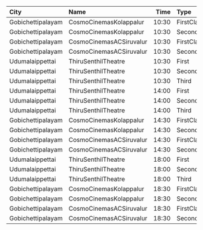 | City              | Name                    |  Time | Type        | Price | Capacity | Booked |
| :---------------- | :---------------------- | ----: | :---------- | ----: | -------: | -----: |
| Gobichettipalayam | CosmoCinemasKolappalur  | 10:30 | FirstClass  |  100₹ |      323 |    162 |
| Gobichettipalayam | CosmoCinemasKolappalur  | 10:30 | SecondClass |  100₹ |       24 |     12 |
| Gobichettipalayam | CosmoCinemasACSiruvalur | 10:30 | FirstClass  |  100₹ |      203 |    101 |
| Gobichettipalayam | CosmoCinemasACSiruvalur | 10:30 | SecondClass |  100₹ |      103 |     51 |
| Udumalaippettai   | ThiruSenthilTheatre     | 10:30 | First       |  100₹ |      222 |    182 |
| Udumalaippettai   | ThiruSenthilTheatre     | 10:30 | Second      |   70₹ |      114 |    114 |
| Udumalaippettai   | ThiruSenthilTheatre     | 10:30 | Third       |   70₹ |      115 |    115 |
| Udumalaippettai   | ThiruSenthilTheatre     | 14:00 | First       |  100₹ |      222 |    182 |
| Udumalaippettai   | ThiruSenthilTheatre     | 14:00 | Second      |   70₹ |      114 |    114 |
| Udumalaippettai   | ThiruSenthilTheatre     | 14:00 | Third       |   70₹ |      115 |    115 |
| Gobichettipalayam | CosmoCinemasKolappalur  | 14:30 | FirstClass  |  100₹ |      323 |    162 |
| Gobichettipalayam | CosmoCinemasKolappalur  | 14:30 | SecondClass |  100₹ |       24 |     12 |
| Gobichettipalayam | CosmoCinemasACSiruvalur | 14:30 | FirstClass  |  100₹ |      203 |    101 |
| Gobichettipalayam | CosmoCinemasACSiruvalur | 14:30 | SecondClass |  100₹ |      103 |     51 |
| Udumalaippettai   | ThiruSenthilTheatre     | 18:00 | First       |  100₹ |      222 |    182 |
| Udumalaippettai   | ThiruSenthilTheatre     | 18:00 | Second      |   70₹ |      114 |    114 |
| Udumalaippettai   | ThiruSenthilTheatre     | 18:00 | Third       |   70₹ |      115 |    115 |
| Gobichettipalayam | CosmoCinemasKolappalur  | 18:30 | FirstClass  |  100₹ |      323 |    162 |
| Gobichettipalayam | CosmoCinemasKolappalur  | 18:30 | SecondClass |  100₹ |       24 |     12 |
| Gobichettipalayam | CosmoCinemasACSiruvalur | 18:30 | FirstClass  |  100₹ |      203 |    101 |
| Gobichettipalayam | CosmoCinemasACSiruvalur | 18:30 | SecondClass |  100₹ |      103 |     51 |